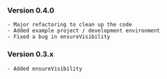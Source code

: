 ### Version 0.4.0
    - Major refactoring to clean up the code
    - Added example project / development environment
    - Fixed a bug in ensureVisibility

### Version 0.3.x
    - Added ensureVisibility

